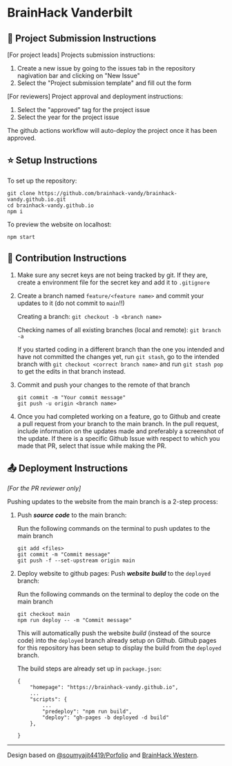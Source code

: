 # BrainHack Vanderbilt

## :mega: Project Submission Instructions

[For project leads]  Projects submission instructions:

1. Create a new issue by going to the issues tab in the repository nagivation bar and clicking on "New Issue"
2. Select the "Project submission template" and fill out the form

[For reviewers] Project approval and deployment instructions:

1. Select the "approved" tag for the project issue
2. Select the year for the project issue

The github actions workflow will auto-deploy the project once it has been approved.

## :star: Setup Instructions

To set up the repository:

```
git clone https://github.com/brainhack-vandy/brainhack-vandy.github.io.git
cd brainhack-vandy.github.io
npm i
```

To preview the website on localhost:
```
npm start
```

## :pushpin: Contribution Instructions


1. Make sure any secret keys are not being tracked by git. If they are, create a environment file for the secret key and add it to `.gitignore`

2. Create a branch named `feature/<feature name>` and commit your updates to it (do not commit to `main`!!)

    Creating a branch: `git checkout -b <branch name>`

    Checking names of all existing branches (local and remote): `git branch -a`

    If you started coding in a different branch than the one you intended and have not committed the changes yet, run `git stash`, go to the intended branch with `git checkout <correct branch name>` and run `git stash pop` to get the edits in that branch instead.

3. Commit and push your changes to the remote of that branch

    ```
    git commit -m "Your commit message"
    git push -u origin <branch name>
    ```

4. Once you had completed working on a feature, go to Github and create a pull request from your branch to the main branch. In the pull request, include information on the updates made and preferably a screenshot of the update. If there is a specific Github Issue with respect to which you made that PR, select that issue while making the PR.

## :outbox_tray: Deployment Instructions
*[For the PR reviewer only]*

Pushing updates to the website from the main branch is a 2-step process:
1. Push ***source code*** to the main branch:

    Run the following commands on the terminal to push updates to the main branch
    ```
    git add <files>
    git commit -m "Commit message"
    git push -f --set-upstream origin main
    ```

2. Deploy website to github pages: Push ***website build*** to the `deployed` branch:

    Run the following commands on the terminal to deploy the code on the main branch
    ```
    git checkout main
    npm run deploy -- -m "Commit message"
    ```
    This will automatically push the website *build* (instead of the source code) into the `deployed` branch already setup on Github. Github pages for this repository has been setup to display the build from the `deployed` branch.

    The build steps are already set up in `package.json`:
    ```
    {
        "homepage": "https://brainhack-vandy.github.io",
        ...
        "scripts": {
            ...
            "predeploy": "npm run build",
            "deploy": "gh-pages -b deployed -d build"
        },

    }
    ```

---
Design based on [@soumyajit4419/Porfolio](https://github.com/soumyajit4419/Portfolio) and [BrainHack Western](https://brainhackwestern.github.io/).